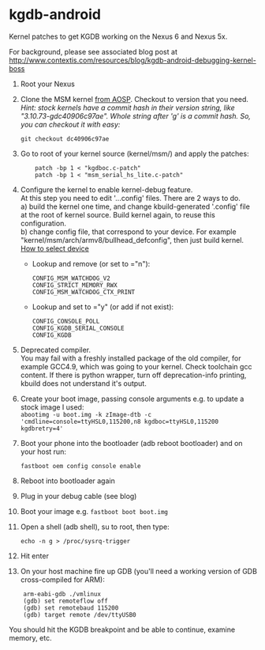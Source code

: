 # kgdb-android

Kernel patches to get KGDB working on the Nexus 6 and Nexus 5x.

For background, please see associated blog post at http://www.contextis.com/resources/blog/kgdb-android-debugging-kernel-boss

1. Root your Nexus
2. Clone the MSM kernel [from AOSP](https://android.googlesource.com/kernel/msm.git). Checkout to version that you need.  
   _Hint: stock kernels have a commit hash in their version string, like "3.10.73-gdc40906c97ae". Whole string after 'g' is a commit hash. So, you can checkout it with easy:_
    ```
    git checkout dc40906c97ae
    ```
3. Go to root of your kernel source (kernel/msm/) and apply the patches:
    ```
        patch -bp 1 < "kgdboc.c-patch"
        patch -bp 1 < "msm_serial_hs_lite.c-patch"
    ```
4. Configure the kernel to enable kernel-debug feature.  
   At this step you need to edit '...config' files. There are 2 ways to do.  
   a) build the kernel one time, and change kbuild-generated '.config' file at the root of kernel source. Build kernel again, to reuse this configuration.  
   b) change config file, that correspond to your device. For example "kernel/msm/arch/armv8/bullhead_defconfig", then just build kernel. [How to select device](https://source.android.com/setup/build/running#selecting-device-build)  
   - Lookup and remove (or set to ="n"):
       ```
       CONFIG_MSM_WATCHDOG_V2
       CONFIG_STRICT_MEMORY_RWX
       CONFIG_MSM_WATCHDOG_CTX_PRINT
       ````
   - Lookup and set to ="y" (or add if not exist):
       ```
       CONFIG_CONSOLE_POLL
       CONFIG_KGDB_SERIAL_CONSOLE
       CONFIG_KGDB
       ```
5. Deprecated compiler.  
   You may fail with a freshly installed package of the old compiler, for example GCC4.9, which was going to your kernel. Check toolchain gcc content. If there is python wrapper, turn off deprecation-info printing, kbuild does not understand it's output.
   
6. Create your boot image, passing console arguments e.g. to update a stock image I used:  
    ```abootimg -u boot.img -k zImage-dtb -c 'cmdline=console=ttyHSL0,115200,n8 kgdboc=ttyHSL0,115200 kgdbretry=4'```
7. Boot your phone into the bootloader (adb reboot bootloader) and on your host run:

    ```fastboot oem config console enable```

8. Reboot into bootloader again
9. Plug in your debug cable (see blog)
10. Boot your image e.g. ```fastboot boot boot.img```
11. Open a shell (adb shell), su to root, then type:
    ```
    echo -n g > /proc/sysrq-trigger
    ```
12. Hit enter
13. On your host machine fire up GDB (you'll need a working version of GDB cross-compiled for ARM):

```
    arm-eabi-gdb ./vmlinux
    (gdb) set remoteflow off
    (gdb) set remotebaud 115200
    (gdb) target remote /dev/ttyUSB0
```

You should hit the KGDB breakpoint and be able to continue, examine memory, etc.
